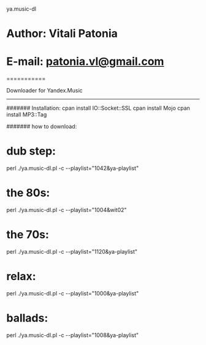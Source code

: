 ya.music-dl

# Author: Vitali Patonia 
# E-mail: patonia.vl@gmail.com

===========

Downloader for Yandex.Music

-----------

####### Installation:
cpan install IO::Socket::SSL
cpan install Mojo
cpan install MP3::Tag

####### how to download:
# dub step:
perl ./ya.music-dl.pl -c --playlist="1042&ya-playlist"

# the 80s:
perl ./ya.music-dl.pl -c --playlist="1004&wit02"

# the 70s:
perl ./ya.music-dl.pl -c --playlist="1120&ya-playlist"

# relax:
perl ./ya.music-dl.pl -c --playlist="1000&ya-playlist"
 
# ballads:
perl ./ya.music-dl.pl -c --playlist="1008&ya-playlist"

 